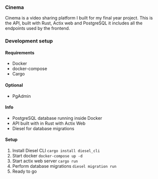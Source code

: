 ### Cinema

Cinema is a video sharing platform I built for my final year project. This is the API, built with Rust, Actix web and PostgreSQL it includes all the endpoints used by the frontend.

### Development setup
#### Requirements
- Docker
- docker-compose
- Cargo

#### Optional
- PgAdmin

#### Info
- PostgreSQL database running inside Docker
- API built with in Rust with Actix Web
- Diesel for database migrations

#### Setup
1. Install Diesel CLI `cargo install diesel_cli`
2. Start docker `docker-compose up -d`
3. Start actix web server `cargo run`
4. Perform database migrations `diesel migration run`
5. Ready to go
